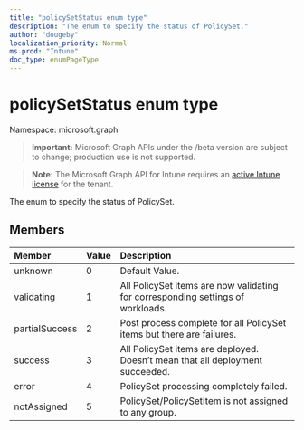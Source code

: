 ```yaml
---
title: "policySetStatus enum type"
description: "The enum to specify the status of PolicySet."
author: "dougeby"
localization_priority: Normal
ms.prod: "Intune"
doc_type: enumPageType
---
```


# policySetStatus enum type

Namespace: microsoft.graph

> **Important:** Microsoft Graph APIs under the /beta version are subject to change; production use is not supported.

> **Note:** The Microsoft Graph API for Intune requires an [active Intune license](https://go.microsoft.com/fwlink/?linkid=839381) for the tenant.

The enum to specify the status of PolicySet.

## Members
|Member|Value|Description|
|:---|:---|:---|
|unknown|0|Default Value.|
|validating|1|All PolicySet items are now validating for corresponding settings of workloads.|
|partialSuccess|2|Post process complete for all PolicySet items but there are failures.|
|success|3|All PolicySet items are deployed. Doesn’t mean that all deployment succeeded. |
|error|4|PolicySet processing completely failed.|
|notAssigned|5|PolicySet/PolicySetItem is not assigned to any group.|





